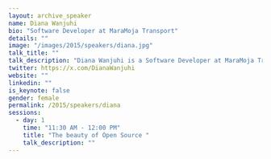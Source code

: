 ```yaml
---
layout: archive_speaker
name: Diana Wanjuhi
bio: "Software Developer at MaraMoja Transport"
details: ""
image: "/images/2015/speakers/diana.jpg"
talk_title: ""
talk_description: "Diana Wanjuhi is a Software Developer at MaraMoja Transport. She is excited by all things technology, with a bias toward software development. She developed her skills in Ruby and Rails during a programming bootcamp at Moringa School. While not writing code, she enjoys reading avidly and thinking about the tech ecosystem in Nairobi."
twitter: https://x.com/DianaWanjuhi
website: ""
linkedin: ""
is_keynote: false
gender: female
permalink: /2015/speakers/diana
sessions:
  - day: 1
    time: "11:30 AM - 12:00 PM"
    title: "The beauty of Open Source "
    talk_description: ""
---
```


